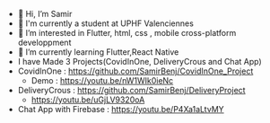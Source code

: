 - 👋 Hi, I’m Samir
- 👋 I'm currently a student at UPHF Valenciennes
- 👀 I’m interested in Flutter, html, css , mobile cross-platform developpment 
- 🌱 I’m currently learning Flutter,React Native
- I have Made 3 Projects(CovidInOne, DeliveryCrous and Chat App)
- CovidInOne : https://github.com/SamirBenj/CovidInOne_Project
  - Demo : https://youtu.be/nW1WIk0ieNc
- DeliveryCrous : https://github.com/SamirBenj/DeliveryProject
  - https://youtu.be/uGjLV9320oA
- Chat App with Firebase : https://youtu.be/P4Xa1aLtvMY
